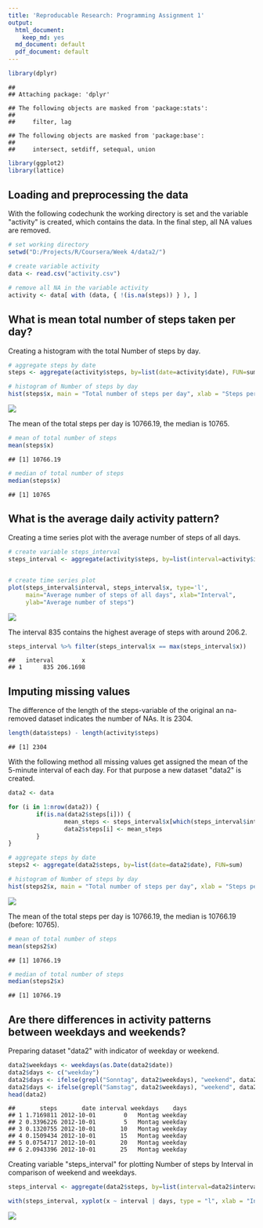 ```yaml
---
title: 'Reproducable Research: Programming Assignment 1'
output:
  html_document: 
    keep_md: yes
  md_document: default
  pdf_document: default
---
```





```r
library(dplyr)
```

```
## 
## Attaching package: 'dplyr'
```

```
## The following objects are masked from 'package:stats':
## 
##     filter, lag
```

```
## The following objects are masked from 'package:base':
## 
##     intersect, setdiff, setequal, union
```

```r
library(ggplot2)
library(lattice)
```


## Loading and preprocessing the data

With the following codechunk the working directory is set and the variable "activity" is created, which contains the data. In the final step, all NA values are removed.


```r
# set working directory
setwd("D:/Projects/R/Coursera/Week 4/data2/")

# create variable activity
data <- read.csv("activity.csv")

# remove all NA in the variable activity
activity <- data[ with (data, { !(is.na(steps)) } ), ]
```

## What is mean total number of steps taken per day?

Creating a histogram with the total Number of steps by day.


```r
# aggregate steps by date
steps <- aggregate(activity$steps, by=list(date=activity$date), FUN=sum)

# histogram of Number of steps by day
hist(steps$x, main = "Total number of steps per day", xlab = "Steps per day")
```

![](PA1_template_files/figure-html/unnamed-chunk-3-1.png)<!-- -->


The mean of the total steps per day is 10766.19, the median is 10765.


```r
# mean of total number of steps
mean(steps$x)
```

```
## [1] 10766.19
```


```r
# median of total number of steps
median(steps$x)
```

```
## [1] 10765
```


## What is the average daily activity pattern?

Creating a time series plot with the average number of steps of all days.


```r
# create variable steps_interval
steps_interval <- aggregate(activity$steps, by=list(interval=activity$interval), FUN=mean)


# create time series plot 
plot(steps_interval$interval, steps_interval$x, type='l', 
     main="Average number of steps of all days", xlab="Interval", 
     ylab="Average number of steps")
```

![](PA1_template_files/figure-html/unnamed-chunk-6-1.png)<!-- -->

The interval 835 contains the highest average of steps with around 206.2.


```r
steps_interval %>% filter(steps_interval$x == max(steps_interval$x))
```

```
##   interval        x
## 1      835 206.1698
```


## Imputing missing values

The difference of the length of the steps-variable of the original an na-removed dataset indicates the number of NAs. It is 2304.


```r
length(data$steps) - length(activity$steps)
```

```
## [1] 2304
```


With the following method all missing values get assigned the mean of the 5-minute interval of each day. For that purpose a new dataset "data2" is created.


```r
data2 <- data

for (i in 1:nrow(data2)) {
        if(is.na(data2$steps[i])) {
                mean_steps <- steps_interval$x[which(steps_interval$interval == data$interval[i])]
                data2$steps[i] <- mean_steps
        }
}       
```



```r
# aggregate steps by date
steps2 <- aggregate(data2$steps, by=list(date=data2$date), FUN=sum)

# histogram of Number of steps by day
hist(steps2$x, main = "Total number of steps per day", xlab = "Steps per day")
```

![](PA1_template_files/figure-html/unnamed-chunk-10-1.png)<!-- -->


The mean of the total steps per day is 10766.19, the median is 10766.19 (before: 10765).


```r
# mean of total number of steps
mean(steps2$x)
```

```
## [1] 10766.19
```


```r
# median of total number of steps
median(steps2$x)
```

```
## [1] 10766.19
```


## Are there differences in activity patterns between weekdays and weekends?

Preparing dataset "data2" with indicator of weekday or weekend.


```r
data2$weekdays <- weekdays(as.Date(data2$date))
data2$days <- c("weekday")
data2$days <- ifelse(grepl("Sonntag", data2$weekdays), "weekend", data2$days)
data2$days <- ifelse(grepl("Samstag", data2$weekdays), "weekend", data2$days)
head(data2)
```

```
##       steps       date interval weekdays    days
## 1 1.7169811 2012-10-01        0   Montag weekday
## 2 0.3396226 2012-10-01        5   Montag weekday
## 3 0.1320755 2012-10-01       10   Montag weekday
## 4 0.1509434 2012-10-01       15   Montag weekday
## 5 0.0754717 2012-10-01       20   Montag weekday
## 6 2.0943396 2012-10-01       25   Montag weekday
```

Creating variable "steps_interval" for plotting Number of steps by Interval in comparison of weekend and weekdays.


```r
steps_interval <- aggregate(data2$steps, by=list(interval=data2$interval, days=data2$days), FUN=mean)

with(steps_interval, xyplot(x ~ interval | days, type = "l", xlab = "Interval", ylab = "Number of Steps", layout=c(1,2)))
```

![](PA1_template_files/figure-html/unnamed-chunk-14-1.png)<!-- -->
